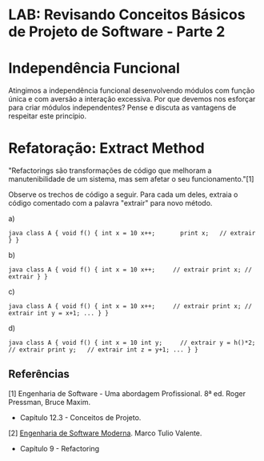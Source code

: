 # LAB: Revisando Conceitos Básicos de Projeto de Software - Parte 2

# Independência Funcional

Atingimos a independência funcional desenvolvendo módulos com função única e com aversão a interação excessiva. Por que devemos nos esforçar para criar módulos independentes? Pense e discuta as vantagens de respeitar este princípio.

# Refatoração: Extract Method

"Refactorings são transformações de código que melhoram a manutenibilidade de um sistema, mas sem afetar o seu funcionamento."[1]

Observe os trechos de código a seguir. Para cada um deles, extraia o código comentado com a palavra "extrair" para novo método.

a) 

``java
class A {
  void f() {
    int x = 10
    x++;      
    print x;   // extrair
  }
}
``

b) 

``java
class A {
  void f() {
    int x = 10
    x++;     // extrair
    print x; // extrair
  }
}
``

c)

``java
class A {
  void f() {
    int x = 10
    x++;     // extrair
    print x; // extrair
    int y = x+1;
    ...
  }
}
``

d)

``java
class A {
  void f() {
    int x = 10
    int y;     // extrair
    y = h()*2; // extrair
    print y;   // extrair
    int z = y+1;
    ...
  }
}
``


## Referências

[1] Engenharia de Software - Uma abordagem Profissional. 8ª ed. Roger Pressman, Bruce Maxim. 
- Capítulo 12.3 - Conceitos de Projeto. 

[2] [Engenharia de Software Moderna](https://engsoftmoderna.info). Marco Tulio Valente. 
- Capítulo 9 - Refactoring
